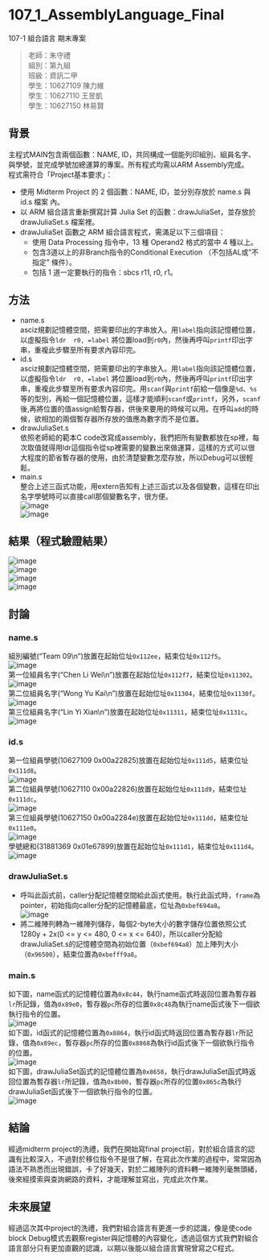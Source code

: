 # 107_1_AssemblyLanguage_Final
107-1 組合語言 期末專案

> 老師：朱守禮  
> 組別：第九組  
> 班級：資訊二甲  
> 學生：10627109  陳力維  
> 學生：10627110  王昱凱  
> 學生：10627150  林易賢  

## 背景
主程式MAIN包含兩個函數：NAME, ID，共同構成一個能列印組別、組員名字、與學號，並完成學號加總運算的專案。所有程式均需以ARM Assembly完成。  
程式需符合「Project基本要求」：
- 使用 Midterm Project 的 2 個函數：NAME, ID，並分別存放於 name.s 與 id.s 檔案 內。 
- 以 ARM 組合語言重新撰寫計算 Julia Set 的函數：drawJuliaSet，並存放於 drawJuliaSet.s 檔案裡。
- drawJuliaSet 函數之 ARM 組合語言程式，需滿足以下三個項目：
  - 使用 Data Processing 指令中，13 種 Operand2 格式的當中 4 種以上。
  - 包含3道以上的非Branch指令的Conditional Execution （不包括AL或”不指定” 條件）。
  - 包括 1 道一定要執行的指令：sbcs r11, r0, r1。
## 方法
- name.s  
asciz規劃記憶體空間，把需要印出的字串放入。用`label`指向該記憶體位置，以虛擬指令`ldr  r0, =label` 將位置load到`r0`內，然後再呼叫`printf`印出字串，重複此步驟至所有要求內容印完。
- id.s  
asciz規劃記憶體空間，把需要印出的字串放入。用`label`指向該記憶體位置，以虛擬指令`ldr  r0, =label` 將位置load到`r0`內，然後再呼叫`printf`印出字串，重複此步驟至所有要求內容印完。用`scanf`與`printf`前給一個像是`%d`、`%s`等的型別，再給一個記憶體位置，這樣才能順利`scanf`或`printf`，另外，`scanf`後,再將位置的值assign給暫存器，供後來要用的時候可以用。在呼叫`add`的時候，欲相加的兩個暫存器所存放的值應為數字而不是位置。
- drawJuliaSet.s  
依照老師給的範本C code改寫成assembly，我們把所有變數都放在sp裡，每次取值就得用ldr這個指令從sp裡需要的變數出來做運算，這樣的方式可以很大程度的節省暫存器的使用，由於清楚變數怎麼存放，所以Debug可以很輕鬆。
- main.s  
整合上述三函式功能，用extern告知有上述三函式以及各個變數，這樣在印出名字學號時可以直接call那個變數名字，很方便。   
![image](https://user-images.githubusercontent.com/51331397/183277653-db6dc217-831e-4e8a-861d-53024e44bbe6.png)  
![image](https://user-images.githubusercontent.com/51331397/183277663-6808943f-2d26-4dd6-b34a-385e262266a5.png)  

## 結果（程式驗證結果）
![image](https://user-images.githubusercontent.com/51331397/183277716-24a56988-a5c0-44a4-a1c5-8e02ebdecded.png)  
![image](https://user-images.githubusercontent.com/51331397/183277721-0d37c1cc-c104-408c-9dd9-8b306896f841.png)  
![image](https://user-images.githubusercontent.com/51331397/183277727-e6329751-0952-4ac0-a1d2-3858b8f09434.png)  
![image](https://user-images.githubusercontent.com/51331397/183277731-ab70bc7f-7973-4881-a76f-96f1cc9f16f9.png)  

## 討論
### name.s  
組別編號(“Team 09\n”)放置在起始位址`0x112ee`，結束位址`0x112f5`。  
![image](https://user-images.githubusercontent.com/51331397/183277793-4f26f96a-c892-4d1e-b802-cad719a36932.png)  
第一位組員名字(“Chen Li Wei\n”)放置在起始位址`0x112f7`，結束位址`0x11302`。  
![image](https://user-images.githubusercontent.com/51331397/183277808-f1aea8a5-450a-414a-b835-41b294d11b4a.png)  
第二位組員名字(“Wong Yu Kai\n”)放置在起始位址`0x11304`，結束位址`0x1130f`。  
![image](https://user-images.githubusercontent.com/51331397/183277819-d4f87e04-902b-4798-b3aa-de74e5a9fbb5.png)  
第三位組員名字(“Lin Yi Xian\n”)放置在起始位址`0x11311`，結束位址`0x1131c`。  
![image](https://user-images.githubusercontent.com/51331397/183277834-ea3e42ac-c87e-4987-9f68-8b7fc160a3e0.png)  

### id.s  
第一位組員學號(10627109 0x00a22825)放置在起始位址`0x111d5`，結束位址`0x111d8`。  
![image](https://user-images.githubusercontent.com/51331397/183277883-899ba39b-b6b0-4a27-9e61-57f684cd3cd1.png)  
第二位組員學號(10627110 0x00a22826)放置在起始位址`0x111d9`，結束位址`0x111dc`。  
![image](https://user-images.githubusercontent.com/51331397/183277902-29fadd9a-dc7e-46bd-b609-a8d8635c41b4.png)  
第三位組員學號(10627150 0x00a2284e)放置在起始位址`0x111dd`，結束位址`0x111e0`。  
![image](https://user-images.githubusercontent.com/51331397/183277912-20f9e80b-0f68-47d5-bab8-07e4b3e2279b.png)  
學號總和(31881369 0x01e67899)放置在起始位址`0x111d1`，結束位址`0x111d4`。  
![image](https://user-images.githubusercontent.com/51331397/183277919-fe5d949f-12d0-4c01-a8b4-054e960fa896.png)  

### drawJuliaSet.s  
- 呼叫此函式前，caller分配記憶體空間給此函式使用。執行此函式時，`frame`為pointer，初始指向caller分配的記憶體最底，位址為`0xbef694a8`。  
![image](https://user-images.githubusercontent.com/51331397/183278082-d61dd0f9-31fc-4bc7-a5ae-4151b364a99a.png)  
- 將二維陣列轉為一維陣列儲存，每個2-byte大小的數字儲存位置依照公式1280y + 2x(0 <= y <= 480, 0 <= x <= 640)，所以caller分配給drawJuliaSet.s的記憶體空間為初始位置（`0xbef694a8`）加上陣列大小（`0x96500`），結束位置為`0xbefff9a8`。

### main.s  
如下圖，name函式的記憶體位置為`0x8c44`，執行name函式時返回位置為暫存器`lr`所記錄，值為`0x89e0`，暫存器`pc`所存的位置`0x8c48`為執行name函式後下一個欲執行指令的位置。  
![image](https://user-images.githubusercontent.com/51331397/183278460-6c0e535a-09dc-4eed-b236-7f8b3a0da1d8.png)  
如下圖，id函式的記憶體位置為`0x8864`，執行id函式時返回位置為暫存器`lr`所記錄，值為`0x89ec`，暫存器`pc`所存的位置`0x8868`為執行id函式後下一個欲執行指令的位置。  
![image](https://user-images.githubusercontent.com/51331397/183278467-d0dca324-2579-4354-b46d-305148962da6.png)  
如下圖，drawJuliaSet函式的記憶體位置為`0x8658`，執行drawJuliaSet函式時返回位置為暫存器`lr`所記錄，值為`0x8b00`，暫存器`pc`所存的位置`0x865c`為執行drawJuliaSet函式後下一個欲執行指令的位置。  
![image](https://user-images.githubusercontent.com/51331397/183278474-e9b43615-331c-42e5-a597-06f0001bbb46.png)


## 結論
經過midterm project的洗禮，我們在開始寫final project前，對於組合語言的認識有比較深入，不過對於移位指令不是很了解，在寫此次作業的過程中，常常因為語法不熟悉而出現錯誤，卡了好幾天，對於二維陣列的資料轉一維陣列毫無頭緒，後來經摸索與查詢網路的資料，才能理解並寫出，完成此次作業。

## 未來展望
經過這次其中project的洗禮，我們對組合語言有更進一步的認識，像是使code block Debug模式去觀察register與記憶體的內容變化，透過這個方式我們對組合語言部分只有更加直觀的認識，以期以後能以組合語言實現曾寫之C程式。
